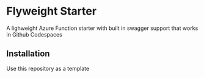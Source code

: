 # Flyweight Starter

A lighweight Azure Function starter with built in swagger support that works in Github Codespaces

## Installation

Use this repository as a template

